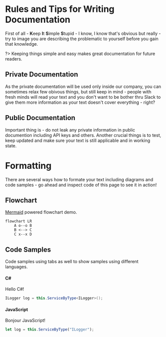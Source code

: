 # Rules and Tips for Writing Documentation

First of all - **K**eep **I**t **S**imple **S**tupid - I know, I know that's obvious but really - try to image you are describing the problematic to yourself before you gain that knowledge.

?> Keeping things simple and easy makes great documentation for future readers.

## Private Documentation

As the private documentation will be used only inside our company, you can sometimes relax few obivous things, but still keep in mind - people with fresh minds will read your text and you don't want to be bother thru Slack to give them more information as your text doesn't cover everything - right?

## Public Documentation

Important thing is - do not leak any private information in public documention including API keys and others. Another crucial things is to test, keep updated and make sure your text is still applicable and in working state.

# Formatting

There are several ways how to formate your text including diagrams and code samples - go ahead and inspect code of this page to see it in action!

## Flowchart

[Mermaid](https://mermaid-js.github.io/mermaid/#/) powered flowchart demo.

```mermaid
flowchart LR
    A o--o B
    B <--> C
    C x--x D
```

## Code Samples

Code samples using tabs as well to show samples using different languages.

<!-- tabs:start -->
#### **C#**

Hello C#!

```csharp
ILogger log = this.ServiceByType<ILogger>();
```

#### **JavaScript**

Bonjour JavaScript!

```javascript
let log = this.ServiceByType("ILogger");
```
<!-- tabs:end -->
